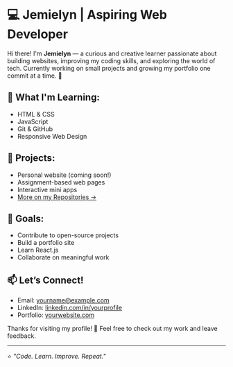 # 💻 Jemielyn | Aspiring Web Developer

Hi there! I'm **Jemielyn** — a curious and creative learner passionate about building websites, improving my coding skills, and exploring the world of tech. Currently working on small projects and growing my portfolio one commit at a time. 🚀

## 🌱 What I'm Learning:
- HTML & CSS
- JavaScript
- Git & GitHub
- Responsive Web Design

## 🔨 Projects:
- Personal website (coming soon!)
- Assignment-based web pages
- Interactive mini apps
- [More on my Repositories →](https://github.com/your-username-here)

## 📌 Goals:
- Contribute to open-source projects
- Build a portfolio site
- Learn React.js
- Collaborate on meaningful work

## 📫 Let’s Connect!
- Email: yourname@example.com
- LinkedIn: [linkedin.com/in/yourprofile](https://linkedin.com/in/yourprofile)
- Portfolio: [yourwebsite.com](https://yourwebsite.com)

Thanks for visiting my profile! 🙌 Feel free to check out my work and leave feedback.

---
⭐️ *"Code. Learn. Improve. Repeat."*
